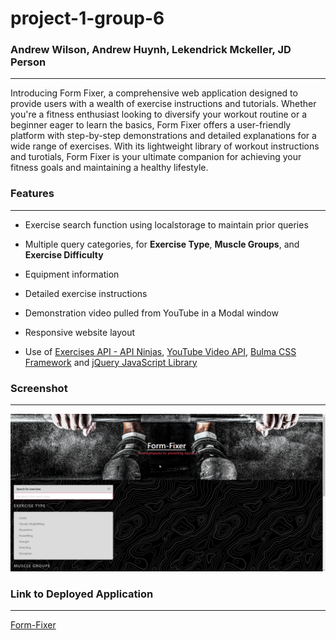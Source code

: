 # project-1-group-6

### Andrew Wilson, Andrew Huynh, Lekendrick Mckeller, JD Person

---

Introducing Form Fixer, a comprehensive web application designed to provide users with a wealth of exercise instructions and tutorials. Whether you're a fitness enthusiast looking to diversify your workout routine or a beginner eager to learn the basics, Form Fixer offers a user-friendly platform with step-by-step demonstrations and detailed explanations for a wide range of exercises. With its lightweight library of workout instructions and turotials, Form Fixer is your ultimate companion for achieving your fitness goals and maintaining a healthy lifestyle.

### Features

---

- Exercise search function using localstorage to maintain prior queries

- Multiple query categories, for **Exercise Type**, **Muscle Groups**, and **Exercise Difficulty**

- Equipment information

- Detailed exercise instructions

- Demonstration video pulled from YouTube in a Modal window

- Responsive website layout

- Use of [Exercises API - API Ninjas](https://api-ninjas.com/api/exercises), [YouTube Video API](https://developers.google.com/youtube/v3/docs/videos), [Bulma CSS Framework](https://bulma.io/) and [jQuery JavaScript Library](https://jquery.com/)

### Screenshot

---
![FormFixerScrot](./assets/images/FormFixerScrot.gif)

### Link to Deployed Application
---

[Form-Fixer](https://pingdrew.github.io/project-1-group-6/ "https://pingdrew.github.io/project-1-group-6/")


